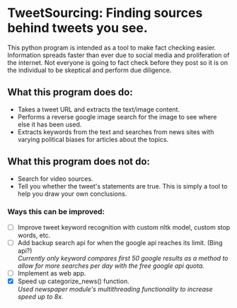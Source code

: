# TweetSourcing: Finding sources behind tweets you see.
This python program is intended as a tool to make fact checking easier. 
Information spreads faster than ever due to social media and proliferation
of the internet. Not everyone is going to fact check before they post so it is 
on the individual to be skeptical and perform due diligence.<br>

## What this program does do:
- Takes a tweet URL and extracts the text/image content.
- Performs a reverse google image search for the image to see where else it has been used.
- Extracts keywords from the text and searches from news sites with varying political biases for articles about the topics.

## What this program <b>does not</b> do:
- Search for video sources.
- Tell you whether the tweet's statements are true. This is simply a tool to help you draw your own conclusions.

### Ways this can be improved:
- [ ] Improve tweet keyword recognition with custom nltk model, custom stop words, etc.
- [ ] Add backup search api for when the google api reaches its limit. (Bing api?)<br>
*Currently only keyword compares first 50 google results as a method to allow for more searches per day with the free google api quota.*
- [ ] Implement as web app.
- [x] Speed up categorize_news() function.<br>
*Used newspaper module's multithreading functionality to increase speed up to 8x.*